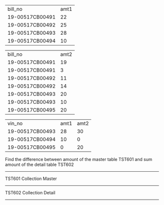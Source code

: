 |   |   |
|---|---|
|bill_no|amt1|
|19-00517CB00491|22|
|19-00517CB00492|25|
|19-00517CB00493|28|
|19-00517CB00494|10|

|   |   |
|---|---|
|bill_no|amt2|
|19-00517CB00491|19|
|19-00517CB00491|3|
|19-00517CB00492|11|
|19-00517CB00492|14|
|19-00517CB00493|20|
|19-00517CB00493|10|
|19-00517CB00495|20|

|   |   |   |
|---|---|---|
|vin_no|amt1|amt2|
|19-00517CB00493|28|30|
|19-00517CB00494|10|0|
|19-00517CB00495|0|20|

Find the difference between amount of the master table TST601 and sum amount of the detail table TST602

---

TST601 Collection Master

---

TST602 Collection Detail

---